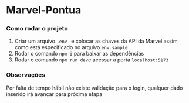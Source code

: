 # Marvel-Pontua

### Como rodar o projeto

1. Criar um arquivo `.env ` e colocar as chaves da API da Marvel assim como está especificado no arquivo `env.sample`
2. Rodar o comando `npm i` para baixar as dependências
3. Rodar o comando `npm run dev`e acessar a porta  `localhost:5173`

### Observações

Por falta de tempo hábil não existe validação para o login, qualquer dado inserido irá avançar para próxima etapa
